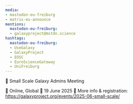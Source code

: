 ```yaml
---
media:
- mastodon-eu-freiburg
- matrix-eu-announce
mentions:
  mastodon-eu-freiburg:
  - galaxyproject@mstdn.science
hashtags:
  mastodon-eu-freiburg:
  - UseGalaxy
  - GalaxyProject
  - EOSC
  - EuroScienceGateway
  - UniFreiburg
---
```

📣 Small Scale Galaxy Admins Meeting

📍 Online, Global
📅 19 June 2025
🔗 More info & registration: https://galaxyproject.org/events/2025-06-small-scale/